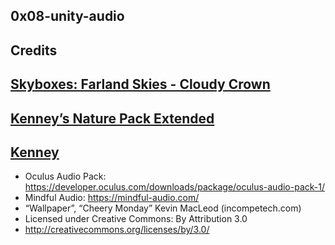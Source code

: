 ##  0x08-unity-audio

##  Credits
##  [Skyboxes: Farland Skies - Cloudy Crown](https://assetstore.unity.com/packages/2d/textures-materials/sky/farland-skies-cloudy-crown-60004)
##  [Kenney’s Nature Pack Extended](https://kenney.nl/assets/nature-pack-extended)
##  [Kenney](https://kenney.nl/)
*  Oculus Audio Pack: https://developer.oculus.com/downloads/package/oculus-audio-pack-1/
*  Mindful Audio: https://mindful-audio.com/
*  “Wallpaper”, “Cheery Monday” Kevin MacLeod (incompetech.com)
*  Licensed under Creative Commons: By Attribution 3.0
*  http://creativecommons.org/licenses/by/3.0/
